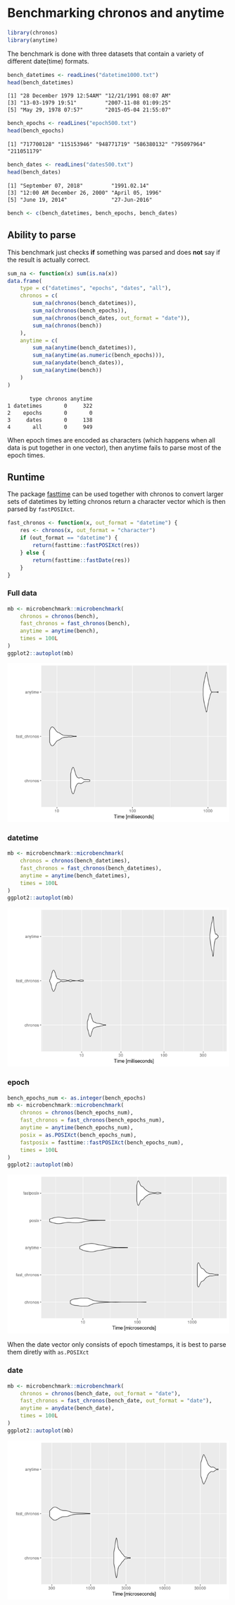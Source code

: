 # Benchmarking chronos and anytime


``` r
library(chronos)
library(anytime)
```

The benchmark is done with three datasets that contain a variety of
different date(time) formats.

``` r
bench_datetimes <- readLines("datetime1000.txt")
head(bench_datetimes)
```

    [1] "28 December 1979 12:54AM" "12/21/1991 08:07 AM"     
    [3] "13-03-1979 19:51"         "2007-11-08 01:09:25"     
    [5] "May 29, 1978 07:57"       "2015-05-04 21:55:07"     

``` r
bench_epochs <- readLines("epoch500.txt")
head(bench_epochs)
```

    [1] "717700128" "115153946" "948771719" "586380132" "795097964" "211051179"

``` r
bench_dates <- readLines("dates500.txt")
head(bench_dates)
```

    [1] "September 07, 2018"         "1991.02.14"                
    [3] "12:00 AM December 26, 2000" "April 05, 1996"            
    [5] "June 19, 2014"              "27-Jun-2016"               

``` r
bench <- c(bench_datetimes, bench_epochs, bench_dates)
```

## Ability to parse

This benchmark just checks **if** something was parsed and does **not**
say if the result is actually correct.

``` r
sum_na <- function(x) sum(is.na(x))
data.frame(
    type = c("datetimes", "epochs", "dates", "all"),
    chronos = c(
        sum_na(chronos(bench_datetimes)),
        sum_na(chronos(bench_epochs)),
        sum_na(chronos(bench_dates, out_format = "date")),
        sum_na(chronos(bench))
    ),
    anytime = c(
        sum_na(anytime(bench_datetimes)),
        sum_na(anytime(as.numeric(bench_epochs))),
        sum_na(anydate(bench_dates)),
        sum_na(anytime(bench))
    )
)
```

           type chronos anytime
    1 datetimes       0     322
    2    epochs       0       0
    3     dates       0     138
    4       all       0     949

When epoch times are encoded as characters (which happens when all data
is put together in one vector), then anytime fails to parse most of the
epoch times.

## Runtime

The package [fasttime](https://github.com/s-u/fasttime) can be used
together with chronos to convert larger sets of datetimes by letting
chronos return a character vector which is then parsed by `fastPOSIXct`.

``` r
fast_chronos <- function(x, out_format = "datetime") {
    res <- chronos(x, out_format = "character")
    if (out_format == "datetime") {
        return(fasttime::fastPOSIXct(res))
    } else {
        return(fasttime::fastDate(res))
    }
}
```

### Full data

``` r
mb <- microbenchmark::microbenchmark(
    chronos = chronos(bench),
    fast_chronos = fast_chronos(bench),
    anytime = anytime(bench),
    times = 100L
)
ggplot2::autoplot(mb)
```

![](benchmark_files/figure-commonmark/bench_all-1.png)

### datetime

``` r
mb <- microbenchmark::microbenchmark(
    chronos = chronos(bench_datetimes),
    fast_chronos = fast_chronos(bench_datetimes),
    anytime = anytime(bench_datetimes),
    times = 100L
)
ggplot2::autoplot(mb)
```

![](benchmark_files/figure-commonmark/bench_datetime-1.png)

### epoch

``` r
bench_epochs_num <- as.integer(bench_epochs)
mb <- microbenchmark::microbenchmark(
    chronos = chronos(bench_epochs_num),
    fast_chronos = fast_chronos(bench_epochs_num),
    anytime = anytime(bench_epochs_num),
    posix = as.POSIXct(bench_epochs_num),
    fastposix = fasttime::fastPOSIXct(bench_epochs_num),
    times = 100L
)
ggplot2::autoplot(mb)
```

![](benchmark_files/figure-commonmark/bench_epoch-1.png)

When the date vector only consists of epoch timestamps, it is best to
parse them diretly with `as.POSIXct`

### date

``` r
mb <- microbenchmark::microbenchmark(
    chronos = chronos(bench_date, out_format = "date"),
    fast_chronos = fast_chronos(bench_date, out_format = "date"),
    anytime = anydate(bench_date),
    times = 100L
)
ggplot2::autoplot(mb)
```

![](benchmark_files/figure-commonmark/bench_date-1.png)
